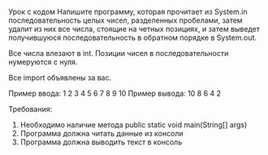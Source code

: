 Урок с кодом
Напишите программу, которая прочитает из System.in последовательность целых чисел, разделенных пробелами, затем удалит из них все числа, стоящие на четных позициях, и затем выведет получившуюся последовательность в обратном порядке в System.out.

Все числа влезают в int. Позиции чисел в последовательности нумеруются с нуля.

Все import объявлены за вас.

Пример ввода: 1 2 3 4 5 6 7 8 9 10
Пример вывода: 10 8 6 4 2
 
Требования:
1. Необходимо наличие метода public static void main(String[] args)
2. Программа должна читать данные из консоли
3. Программа должна выводить текст в консоль
